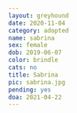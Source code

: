 ```yaml
---
layout: greyhound
date: 2020-11-04
category: adopted
name: sabrina
sex: female
dob: 2019-06-07
color: brindle
cats: no
title: Sabrina
pic: sabrina.jpg
pending: yes
doa: 2021-04-22
---
```


